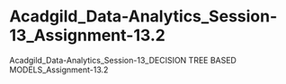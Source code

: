 # Acadgild_Data-Analytics_Session-13_Assignment-13.2
Acadgild_Data-Analytics_Session-13_DECISION TREE BASED MODELS_Assignment-13.2
